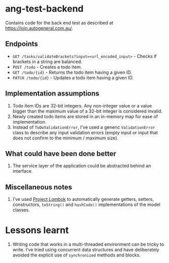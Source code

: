 # ang-test-backend
Contains code for the back end test as described at https://join.autogeneral.com.au/.

## Endpoints
* `GET /tasks/validateBrackets?input=<url_encoded_input>` - Checks if brackets in a string are balanced.
* `POST /todo` - Creates a todo item.
* `GET /todo/{id}` - Returns the todo item having a given ID.
* `PATCH /todo/{id}` - Updates a todo item having a given ID.

## Implementation assumptions
1. Todo item IDs are 32-bit integers. Any non-integer value or a value bigger than the maximum value of a 32-bit 
integer is considered invalid.
2. Newly created todo items are stored in an in-memory map for ease of implementation.
3. Instead of `ToDoValidationError`, I've used a generic `ValidationError` class to describe any input validation 
errors (empty input or input that does not confirm to the minimum / maximum size).

## What could have been done better
1. The service layer of the application could be abstracted behind an interface.

## Miscellaneous notes
1. I've used [Project Lombok](https://projectlombok.org/) to automatically generate getters, setters, constructors, 
`toString()` and `hashCode()` implementations of the model classes.

 

# Lessons learnt
1. Writing code that works in a multi-threaded environment can be tricky to write. I've tried using concurrent data 
structures and have deliberately avoided the explicit use of `synchronized` methods and blocks.

